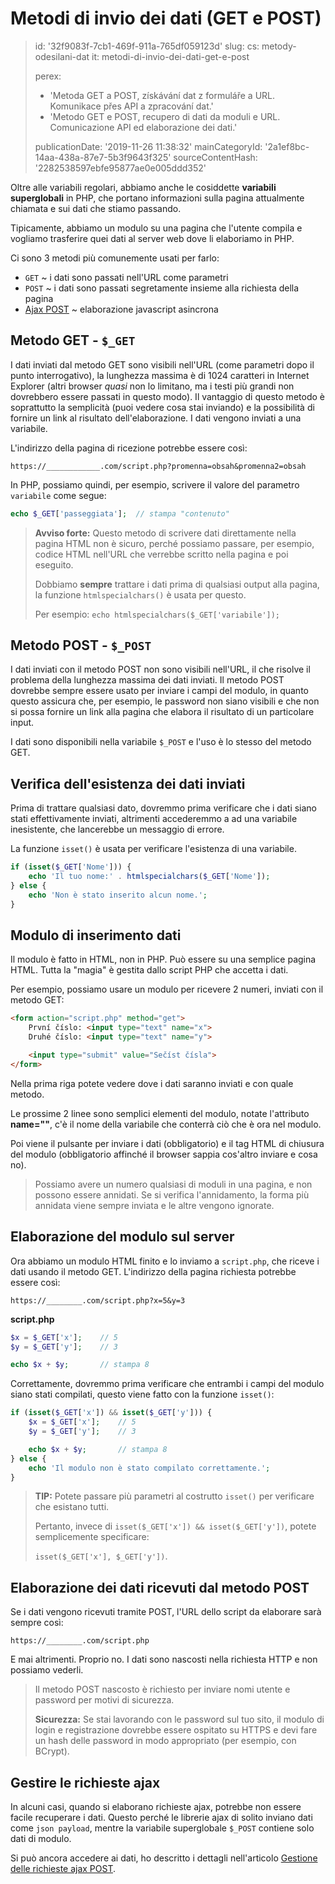 Metodi di invio dei dati (GET e POST)
=====================================

> id: '32f9083f-7cb1-469f-911a-765df059123d'
> slug:
> 	cs: metody-odesilani-dat
> 	it: metodi-di-invio-dei-dati-get-e-post
> 
> perex:
> 	- 'Metoda GET a POST, získávání dat z formuláře a URL. Komunikace přes API a zpracování dat.'
> 	- 'Metodo GET e POST, recupero di dati da moduli e URL. Comunicazione API ed elaborazione dei dati.'
> 
> publicationDate: '2019-11-26 11:38:32'
> mainCategoryId: '2a1ef8bc-14aa-438a-87e7-5b3f9643f325'
> sourceContentHash: '2282538597ebfe95877ae0e005ddd352'

Oltre alle variabili regolari, abbiamo anche le cosiddette **variabili superglobali** in PHP, che portano informazioni sulla pagina attualmente chiamata e sui dati che stiamo passando.

Tipicamente, abbiamo un modulo su una pagina che l'utente compila e vogliamo trasferire quei dati al server web dove li elaboriamo in PHP.

Ci sono 3 metodi più comunemente usati per farlo:

- `GET` ~ i dati sono passati nell'URL come parametri
- `POST` ~ i dati sono passati segretamente insieme alla richiesta della pagina
- <a href="/ajax-post">Ajax POST</a> ~ elaborazione javascript asincrona

Metodo GET - `$_GET`
--------------------

I dati inviati dal metodo GET sono visibili nell'URL (come parametri dopo il punto interrogativo), la lunghezza massima è di 1024 caratteri in Internet Explorer (altri browser *quasi* non lo limitano, ma i testi più grandi non dovrebbero essere passati in questo modo). Il vantaggio di questo metodo è soprattutto la semplicità (puoi vedere cosa stai inviando) e la possibilità di fornire un link al risultato dell'elaborazione. I dati vengono inviati a una variabile.

L'indirizzo della pagina di ricezione potrebbe essere così:

`https://____________.com/script.php?promenna=obsah&promenna2=obsah`

In PHP, possiamo quindi, per esempio, scrivere il valore del parametro `variabile` come segue:

```php
echo $_GET['passeggiata'];	// stampa "contenuto"
```

> **Avviso forte:** Questo metodo di scrivere dati direttamente nella pagina HTML non è sicuro, perché possiamo passare, per esempio, codice HTML nell'URL che verrebbe scritto nella pagina e poi eseguito.
>
> Dobbiamo **sempre** trattare i dati prima di qualsiasi output alla pagina, la funzione `htmlspecialchars()` è usata per questo.
>
> Per esempio: `echo htmlspecialchars($_GET['variabile']);`

Metodo POST - `$_POST`
----------------------

I dati inviati con il metodo POST non sono visibili nell'URL, il che risolve il problema della lunghezza massima dei dati inviati. Il metodo POST dovrebbe sempre essere usato per inviare i campi del modulo, in quanto questo assicura che, per esempio, le password non siano visibili e che non si possa fornire un link alla pagina che elabora il risultato di un particolare input.

I dati sono disponibili nella variabile `$_POST` e l'uso è lo stesso del metodo GET.

Verifica dell'esistenza dei dati inviati
--------------------------------

Prima di trattare qualsiasi dato, dovremmo prima verificare che i dati siano stati effettivamente inviati, altrimenti accederemmo a
 ad una variabile inesistente, che lancerebbe un messaggio di errore.

La funzione `isset()` è usata per verificare l'esistenza di una variabile.

```php
if (isset($_GET['Nome'])) {
    echo 'Il tuo nome:' . htmlspecialchars($_GET['Nome']);
} else {
    echo 'Non è stato inserito alcun nome.';
}
```

Modulo di inserimento dati
------------------------

Il modulo è fatto in HTML, non in PHP. Può essere su una semplice pagina HTML. Tutta la "magia" è gestita dallo script PHP che accetta i dati.

Per esempio, possiamo usare un modulo per ricevere 2 numeri, inviati con il metodo GET:

```html
<form action="script.php" method="get">
    První číslo: <input type="text" name="x">
    Druhé číslo: <input type="text" name="y">

    <input type="submit" value="Sečíst čísla">
</form>
```

Nella prima riga potete vedere dove i dati saranno inviati e con quale metodo.

Le prossime 2 linee sono semplici elementi del modulo, notate l'attributo **name=""**, c'è il nome della variabile che conterrà ciò che è ora nel modulo.

Poi viene il pulsante per inviare i dati (obbligatorio) e il tag HTML di chiusura del modulo (obbligatorio affinché il browser sappia cos'altro inviare e cosa no).

> Possiamo avere un numero qualsiasi di moduli in una pagina, e non possono essere annidati. Se si verifica l'annidamento, la forma più annidata viene sempre inviata e le altre vengono ignorate.

Elaborazione del modulo sul server
-------------------------------

Ora abbiamo un modulo HTML finito e lo inviamo a `script.php`, che riceve i dati usando il metodo GET. L'indirizzo della pagina richiesta potrebbe essere così:

`https://________.com/script.php?x=5&y=3`

**script.php**

```php
$x = $_GET['x'];	// 5
$y = $_GET['y'];	// 3

echo $x + $y;		// stampa 8
```

Correttamente, dovremmo prima verificare che entrambi i campi del modulo siano stati compilati, questo viene fatto con la funzione `isset()`:

```php
if (isset($_GET['x']) && isset($_GET['y'])) {
    $x = $_GET['x'];	// 5
    $y = $_GET['y'];	// 3

    echo $x + $y;		// stampa 8
} else {
    echo 'Il modulo non è stato compilato correttamente.';
}
```

> **TIP:** Potete passare più parametri al costrutto `isset()` per verificare che esistano tutti.
>
> Pertanto, invece di `isset($_GET['x']) && isset($_GET['y'])`, potete semplicemente specificare:
>
> `isset($_GET['x'], $_GET['y'])`.

Elaborazione dei dati ricevuti dal metodo POST
--------------------------------------

Se i dati vengono ricevuti tramite POST, l'URL dello script da elaborare sarà sempre così:

`https://________.com/script.php`

E mai altrimenti. Proprio no. I dati sono nascosti nella richiesta HTTP e non possiamo vederli.

> Il metodo POST nascosto è richiesto per inviare nomi utente e password per motivi di sicurezza.
>
> **Sicurezza:** Se stai lavorando con le password sul tuo sito, il modulo di login e registrazione dovrebbe essere ospitato su HTTPS e devi fare un hash delle password in modo appropriato (per esempio, con BCrypt).

Gestire le richieste ajax
------------------------------

In alcuni casi, quando si elaborano richieste ajax, potrebbe non essere facile recuperare i dati. Questo perché le librerie ajax di solito inviano dati come `json payload`, mentre la variabile superglobale `$_POST` contiene solo dati di modulo.

Si può ancora accedere ai dati, ho descritto i dettagli nell'articolo <a href="/ajax-post">Gestione delle richieste ajax POST</a>.
